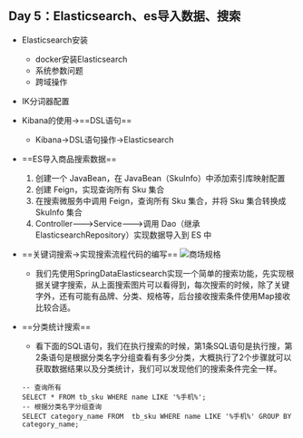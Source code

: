 ## Day 5：Elasticsearch、es导入数据、搜索	

- Elasticsearch安装
  - docker安装Elasticsearch
  - 系统参数问题
  - 跨域操作
  
- IK分词器配置

- Kibana的使用->==DSL语句==
  
  - Kibana->DSL语句操作->Elasticsearch
  
- ==ES导入商品搜索数据==

    1. 创建一个 JavaBean，在 JavaBean（SkuInfo）中添加索引库映射配置
    2. 创建 Feign，实现查询所有 Sku 集合
    3. 在搜索微服务中调用 Feign，查询所有 Sku 集合，并将 Sku 集合转换成 SkuInfo 集合
    4. Controller--->Service--->调用 Dao（继承 ElasticsearchRepository）实现数据导入到 ES 中
    
- ==关键词搜索->实现搜索流程代码的编写==
![商场规格](http://dylanguo.xyz/img/商场规格.png)
  
    - 我们先使用SpringDataElasticsearch实现一个简单的搜索功能，先实现根据关键字搜索，从上面搜索图片可以看得到，每次搜索的时候，除了关键字外，还有可能有品牌、分类、规格等，后台接收搜索条件使用Map接收比较合适。
  
- ==分类统计搜索==

    - 看下面的SQL语句，我们在执行搜索的时候，第1条SQL语句是执行搜，第2条语句是根据分类名字分组查看有多少分类，大概执行了2个步骤就可以获取数据结果以及分类统计，我们可以发现他们的搜索条件完全一样。

    ```
    -- 查询所有
    SELECT * FROM tb_sku WHERE name LIKE '%手机%';
    -- 根据分类名字分组查询
    SELECT category_name FROM  tb_sku WHERE name LIKE '%手机%' GROUP BY category_name;
    ```

​    
